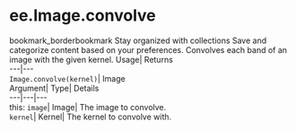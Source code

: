  
#  ee.Image.convolve 
bookmark_borderbookmark Stay organized with collections  Save and categorize content based on your preferences. 
Convolves each band of an image with the given kernel. Usage| Returns  
---|---  
`Image.convolve(kernel)`| Image  
Argument| Type| Details  
---|---|---  
this: `image`| Image| The image to convolve.  
`kernel`| Kernel| The kernel to convolve with.  

